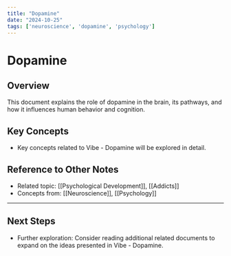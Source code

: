```yaml
---
title: "Dopamine"
date: "2024-10-25"
tags: ['neuroscience', 'dopamine', 'psychology']
---
```


# Dopamine

## Overview

This document explains the role of dopamine in the brain, its pathways, and how it influences human behavior and cognition.

## Key Concepts

- Key concepts related to Vibe - Dopamine will be explored in detail.
  
## Reference to Other Notes

- Related topic: [[Psychological Development]], [[Addicts]]
- Concepts from: [[Neuroscience]], [[Psychology]]
---

## Next Steps

- Further exploration: Consider reading additional related documents to expand on the ideas presented in Vibe - Dopamine.
